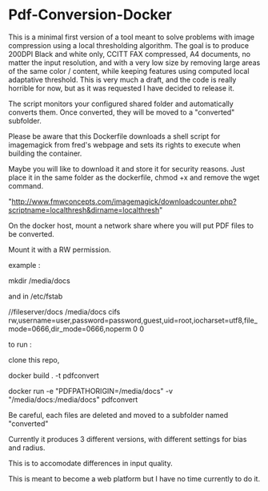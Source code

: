 # Pdf-Conversion-Docker
This is a minimal first version of a tool meant to solve problems with image compression using a local thresholding algorithm.
The goal is to produce 200DPI Black and white only, CCITT FAX compressed, A4 documents, no matter the input resolution, and with a very low size by removing large areas of the same color / content, while keeping features using computed local adaptative threshold.
This is very much a draft, and the code is really horrible for now, but as it was requested I have decided to release it.

The script monitors your configured shared folder and automatically converts them.
Once converted, they will be moved to a "converted" subfolder.

Please be aware that this Dockerfile downloads a shell script for imagemagick from fred's webpage and sets its rights to execute when building the container.

Maybe you will like to download it and store it for security reasons.
Just place it in the same folder as the dockerfile, chmod +x and remove the wget command.

"http://www.fmwconcepts.com/imagemagick/downloadcounter.php?scriptname=localthresh&dirname=localthresh"

On the docker host, mount a network share where you will put PDF files to be converted.

Mount it with a RW permission.

example : 

mkdir /media/docs

and in /etc/fstab

//fileserver/docs /media/docs cifs rw,username=user,password=password,guest,uid=root,iocharset=utf8,file_mode=0666,dir_mode=0666,noperm 0 0

to run : 

clone this repo,

docker build . -t pdfconvert

docker run -e "PDFPATHORIGIN=/media/docs" -v "/media/docs:/media/docs" pdfconvert




Be careful, each files are deleted and moved to a subfolder named "converted"

Currently it produces 3 different versions, with different settings for bias and radius.

This is to accomodate differences in input quality.

This is meant to become a web platform but I have no time currently to do it.

